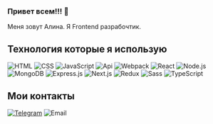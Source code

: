 ### Привет всем!!! 👋
Меня зовут Алина. Я Frontend разрабочтик.
## Технология которые я использую
![HTML](https://img.shields.io/badge/-HTML-090909?style=for-the-badge&logo=HTML5)
![CSS](https://img.shields.io/badge/-CSS-090909?style=for-the-badge&logo=css3)
![JavaScript](https://img.shields.io/badge/-JavaScript-090909?style=for-the-badge&logo=JavaScript)
![Api](https://img.shields.io/badge/-Api-090909?style=for-the-badge&logo=)
![Webpack](https://img.shields.io/badge/-Webpack-090909?style=for-the-badge&logo=Webpack)
![React](https://img.shields.io/badge/-React-090909?style=for-the-badge&logo=React)
![Node.js](https://img.shields.io/badge/-Node.js%20-090909?style=for-the-badge&logo=Node.js)
![MongoDB](https://img.shields.io/badge/-MongoDB-090909?style=for-the-badge&logo=MongoDB)
![Express.js](https://img.shields.io/badge/-Express-090909?style=for-the-badge&logo=Express)
![Next.js](https://img.shields.io/badge/-Next.js-090909?style=for-the-badge&logo=Next.js)
![Redux](https://img.shields.io/badge/-Redux-090909?style=for-the-badge&logo=Redux)
![Sass](https://img.shields.io/badge/-Sass-090909?style=for-the-badge&logo=Sass)
![TypeScript](https://img.shields.io/badge/-TypeScript-090909?style=for-the-badge&logo=TypeScript)
## Мои контакты
[![Telegram](https://img.shields.io/badge/-Telegram-090909?style=for-the-badge&logo=Telegram)](https://t.me/Alina_Diakova)
![Email](https://img.shields.io/badge/-alinadyakov@gmail.com-090909?style=for-the-badge&logo=Email)
